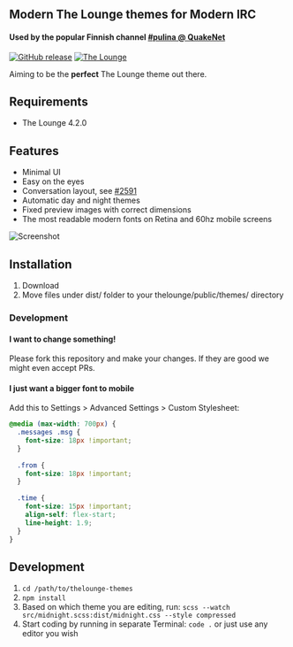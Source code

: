 ## Modern The Lounge themes for Modern IRC

#### Used by the popular Finnish channel [#pulina @ QuakeNet](https://www.pulina.fi)

[![GitHub release](https://img.shields.io/github/tag/pulinairc/thelounge-themes.svg?style=flat-square)](https://github.com/pulinairc/thelounge-themes/releases) [![The Lounge](https://img.shields.io/badge/tested%20with%20thelounge-4.2.0-ff9e18.svg?style=flat-square)](https://github.com/thelounge/thelounge)

Aiming to be the **perfect** The Lounge theme out there.

## Requirements

- The Lounge 4.2.0

## Features

- Minimal UI
- Easy on the eyes
- Conversation layout, see [#2591](https://github.com/thelounge/thelounge/pull/2591#issuecomment-785429158)
- Automatic day and night themes
- Fixed preview images with correct dimensions
- The most readable modern fonts on Retina and 60hz mobile screens

![Screenshot](https://i.imgur.com/fOVc5Gt.png "Screenshot")

## Installation

1. Download
2. Move files under dist/ folder to your thelounge/public/themes/ directory

### Development

#### I want to change something!

Please fork this repository and make your changes.
If they are good we might even accept PRs.

#### I just want a bigger font to mobile

Add this to Settings > Advanced Settings > Custom Stylesheet:

``` css
@media (max-width: 700px) {
  .messages .msg {
    font-size: 18px !important;
  }
  
  .from {
    font-size: 18px !important;
  }
  
  .time {
    font-size: 15px !important;
    align-self: flex-start;
    line-height: 1.9;
  }
}
```

## Development

1. `cd /path/to/thelounge-themes`
2. `npm install`
3. Based on which theme you are editing, run: `scss --watch src/midnight.scss:dist/midnight.css --style compressed`
4. Start coding by running in separate Terminal: `code .` or just use any editor you wish
